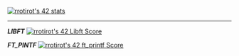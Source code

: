 [![rrotirot's 42 stats](https://badge42.vercel.app/api/v2/cl9zxw99v00060fl93xy5f1mh/stats?cursusId=21&coalitionId=284)](https://github.com/JaeSeoKim/badge42)


----------------------------------------------------------------------------------------------------------------------------------------

***LIBFT*** [![rrotirot's 42 Libft Score](https://badge42.vercel.app/api/v2/cl9zxw99v00060fl93xy5f1mh/project/2818145)](https://github.com/JaeSeoKim/badge42)

***FT_PINTF*** [![rrotirot's 42 ft_printf Score](https://badge42.vercel.app/api/v2/cl9zxw99v00060fl93xy5f1mh/project/2842269)](https://github.com/JaeSeoKim/badge42)

